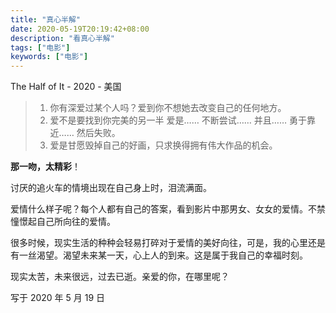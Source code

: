 ```yaml
---
title: "真心半解"
date: 2020-05-19T20:19:42+08:00
description: "看真心半解"
tags: ["电影"]
keywords: ["电影"]
---
```


The Half of It - 2020 - 美国

> 1. 你有深爱过某个人吗？爱到你不想她去改变自己的任何地方。
> 2. 爱不是要找到你完美的另一半 爱是…… 不断尝试…… 并且…… 勇于靠近…… 然后失败。
> 3. 爱是甘愿毁掉自己的好画，只求换得拥有伟大作品的机会。

**那一吻，太精彩**！

讨厌的追火车的情境出现在自己身上时，泪流满面。

爱情什么样子呢？每个人都有自己的答案，看到影片中那男女、女女的爱情。不禁憧憬起自己所向往的爱情。

很多时候，现实生活的种种会轻易打碎对于爱情的美好向往，可是，我的心里还是有一丝渴望。渴望未来某一天，心上人的到来。这是属于我自己的幸福时刻。

现实太苦，未来很远，过去已逝。亲爱的你，在哪里呢？

写于 2020 年 5 月 19 日
